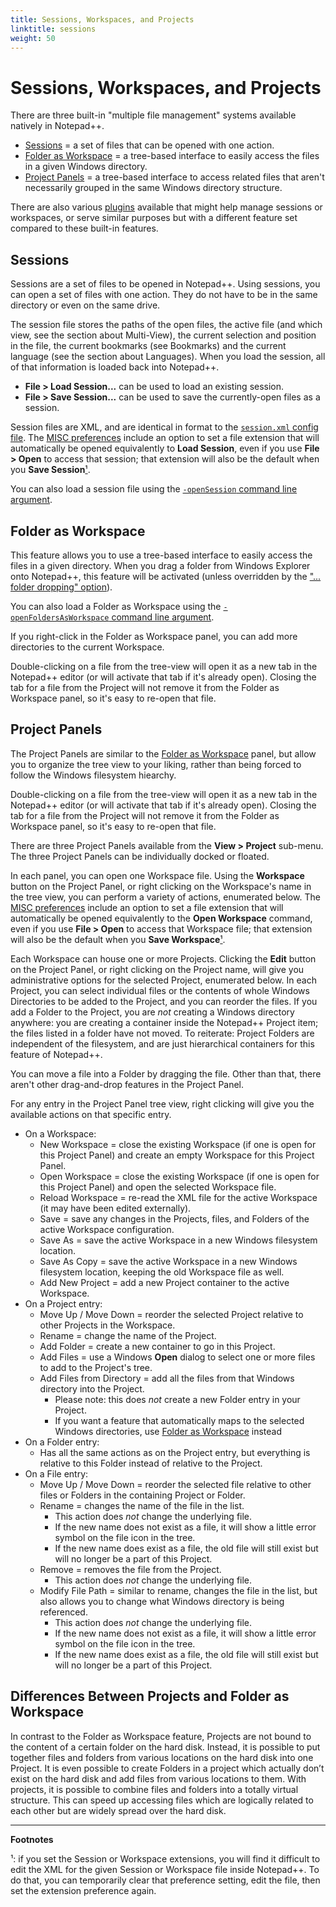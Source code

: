 ```yaml
---
title: Sessions, Workspaces, and Projects
linktitle: sessions
weight: 50
---
```


# Sessions, Workspaces, and Projects

There are three built-in "multiple file management" systems available natively in Notepad++.

* [Sessions](#sessions) = a set of files that can be opened with one action.
* [Folder as Workspace](#folder-as-workspace) = a tree-based interface to easily access the files in a given Windows directory.
* [Project Panels](#project-panels) = a tree-based interface to access related files that aren't necessarily grouped in the same Windows directory structure.

There are also various [plugins](../plugins) available that might help manage sessions or workspaces, or serve similar purposes but with a different feature set compared to these built-in features.

## Sessions

Sessions are a set of files to be opened in Notepad++.  Using sessions, you can open a set of files with one action.  They do not have to be in the same directory or even on the same drive.

The session file stores the paths of the open files, the active file (and which view, see the section about Multi-View), the current selection and position in the file, the current bookmarks (see Bookmarks) and the current language (see the section about Languages).  When you load the session, all of that information is loaded back into Notepad++.

* **File > Load Session...** can be used to load an existing session.
* **File > Save Session...** can be used to save the currently-open files as a session.

Session files are XML, and are identical in format to the [`session.xml` config file](../config-files/#other-configuration-files).
The [MISC preferences](../preferences/#misc) include an option to set a file extension that will automatically be opened equivalently to **Load Session**, even if you use **File > Open** to access that session; that extension will also be the default when you **Save Session**[¹](#FN1 "Footnote ¹").

You can also load a session file using the [`-openSession` command line argument](../command-prompt).

## Folder as Workspace

This feature allows you to use a tree-based interface to easily access the files in a given directory.  When you drag a folder from Windows Explorer onto Notepad++, this feature will be activated (unless overridden by the ["... folder dropping" option](../preferences/#default-directory)).

You can also load a Folder as Workspace using the [`-openFoldersAsWorkspace` command line argument](../command-prompt).

If you right-click in the Folder as Workspace panel, you can add more directories to the current Workspace.

Double-clicking on a file from the tree-view will open it as a new tab in the Notepad++ editor (or will activate that tab if it's already open).  Closing the tab for a file from the Project will not remove it from the Folder as Workspace panel, so it's easy to re-open that file.

## Project Panels

The Project Panels are similar to the [Folder as Workspace](#folder-as-workspace) panel, but allow you to organize the tree view to your liking, rather than being forced to follow the Windows filesystem hiearchy.

Double-clicking on a file from the tree-view will open it as a new tab in the Notepad++ editor (or will activate that tab if it's already open).  Closing the tab for a file from the Project will not remove it from the Folder as Workspace panel, so it's easy to re-open that file.

There are three Project Panels available from the **View > Project** sub-menu.  The three Project Panels can be individually docked or floated.

In each panel, you can open one Workspace file.  Using the **Workspace** button on the Project Panel, or right clicking on the Workspace's name in the tree view, you can perform a variety of actions, enumerated below.  The [MISC preferences](../preferences/#misc) include an option to set a file extension that will automatically be opened equivalently to the **Open Workspace** command, even if you use **File > Open** to access that Workspace file; that extension will also be the default when you **Save Workspace**[¹](#FN1 "Footnote ¹").

Each Workspace can house one or more Projects.  Clicking the **Edit** button on the Project Panel, or right clicking on the Project name, will give you administrative options for the selected Project, enumerated below.  In each Project, you can select individual files or the contents of whole Windows Directories to be added to the Project, and you can reorder the files.  If you add a Folder to the Project, you are _not_ creating a Windows directory anywhere: you are creating a container inside the Notepad++ Project item; the files listed in a folder have not moved.  To reiterate: Project Folders are independent of the filesystem, and are just hierarchical containers for this feature of Notepad++.

You can move a file into a Folder by dragging the file.  Other than that, there aren't other drag-and-drop features in the Project Panel.

For any entry in the Project Panel tree view, right clicking will give you the available actions on that specific entry.

* On a Workspace:
    * New Workspace = close the existing Workspace (if one is open for this Project Panel) and create an empty Workspace for this Project Panel.
    * Open Workspace = close the existing Workspace (if one is open for this Project Panel) and open the selected Workspace file.
    * Reload Workspace = re-read the XML file for the active Workspace (it may have been edited externally).
    * Save = save any changes in the Projects, files, and Folders of the active Workspace configuration.
    * Save As = save the active Workspace in a new Windows filesystem location.
    * Save As Copy = save the active Workspace in a new Windows filesystem location, keeping the old Workspace file as well.
    * Add New Project = add a new Project container to the active Workspace.
* On a Project entry:
    * Move Up / Move Down = reorder the selected Project relative to other Projects in the Workspace.
    * Rename = change the name of the Project.
    * Add Folder = create a new container to go in this Project.
    * Add Files = use a Windows **Open** dialog to select one or more files to add to the Project's tree.
    * Add Files from Directory = add all the files from that Windows directory into the Project.
        * Please note: this does _not_ create a new Folder entry in your Project.
        * If you want a feature that automatically maps to the selected Windows directories, use [Folder as Workspace](#folder-as-workspace) instead
* On a Folder entry:
    * Has all the same actions as on the Project entry, but everything is relative to this Folder instead of relative to the Project.
* On a File entry:
    * Move Up / Move Down = reorder the selected file relative to other files or Folders in the containing Project or Folder.
    * Rename = changes the name of the file in the list.
        * This action does _not_ change the underlying file.
        * If the new name does not exist as a file, it will show a little error symbol on the file icon in the tree.
        * If the new name does exist as a file, the old file will still exist but will no longer be a part of this Project.
    * Remove = removes the file from the Project.
        * This action does _not_ change the underlying file.
    * Modify File Path = similar to rename, changes the file in the list, but also allows you to change what Windows directory is being referenced.
        * This action does _not_ change the underlying file.
        * If the new name does not exist as a file, it will show a little error symbol on the file icon in the tree.
        * If the new name does exist as a file, the old file will still exist but will no longer be a part of this Project.

## Differences Between Projects and Folder as Workspace

In contrast to the Folder as Workspace feature, Projects are not bound to the content of a certain folder on the hard disk. Instead, it is possible to put together files and folders from various locations on the hard disk into one Project. It is even possible to create Folders in a project which actually don’t exist on the hard disk and add files from various locations to them.  With projects, it is possible to combine files and folders into a totally virtual structure. This can speed up accessing files which are logically related to each other but are widely spread over the hard disk.

<hr>

**Footnotes**

<a name="FN1">¹</a>: if you set the Session or Workspace extensions, you will find it difficult to edit the XML for the given Session or Workspace file inside Notepad++.  To do that, you can temporarily clear that preference setting, edit the file, then set the extension preference again.
